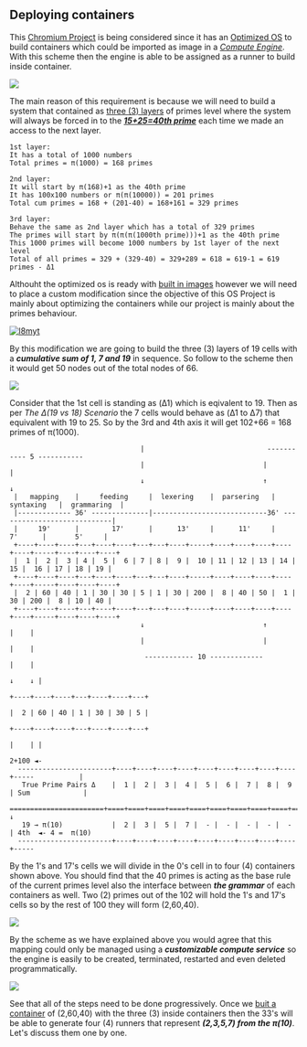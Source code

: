 ## Deploying containers

This [Chromium Project](https://www.chromium.org/chromium-projects/) is being considered since it has an [Optimized OS](https://cloud.google.com/container-optimized-os/docs/how-to/building-from-open-source) to build containers which could be imported as image in a [_Compute Engine_](https://cloud.google.com/compute/docs/images/import-existing-image#import_image). With this scheme then the engine is able to be assigned as a runner to build inside container.

[![](https://user-images.githubusercontent.com/8466209/202855623-cd58afdf-e05b-4517-b3dd-b01e70011814.gif)](https://gist.github.com/eq19/f78d4470250720fb18111165564d555f#file-13_centralize-md)

The main reason of this requirement is because we will need to build a system that contained as [three (3) layers](https://gist.github.com/eq19/0ce5848f7ad62dc46dedfaa430069857) of primes level where the system will always be forced in to the ***[15+25=40th prime](https://gist.github.com/eq19/c9bdc2bbe55f2d162535023c8d321831#mapping-scheme)*** each time we made an access to the next layer.

```
1st layer:
It has a total of 1000 numbers
Total primes = π(1000) = 168 primes

2nd layer:
It will start by π(168)+1 as the 40th prime
It has 100x100 numbers or π(π(10000)) = 201 primes
Total cum primes = 168 + (201-40) = 168+161 = 329 primes

3rd layer:
Behave the same as 2nd layer which has a total of 329 primes
The primes will start by π(π(π(1000th prime)))+1 as the 40th prime
This 1000 primes will become 1000 numbers by 1st layer of the next level
Total of all primes = 329 + (329-40) = 329+289 = 618 = 619-1 = 619 primes - Δ1 
```

Althouht the optimized os is ready with [built in images](https://cloud.google.com/container-optimized-os/docs/release-notes) however we will need to place a custom modification since the objective of this OS Project is mainly about optimizing the containers while our project is mainly about the primes behaviour.

[![l8myt](https://user-images.githubusercontent.com/8466209/210317563-306111cb-5c66-4996-ad7b-47d84077175e.jpg)](https://stackoverflow.com/a/49467154/4058484)

By this modification we are going to build the three (3) layers of 19 cells with a ***cumulative sum of 1, 7 and 19*** in sequence. So follow to the scheme then it would get 50 nodes out of the total nodes of 66.

[![](https://user-images.githubusercontent.com/8466209/90985852-ca542500-e5a8-11ea-9027-9bfdcbe37966.jpg)](https://gist.github.com/eq19/0ce5848f7ad62dc46dedfaa430069857#file-1_prime-md)

Consider that the 1st cell is standing as (Δ1) which is eqivalent to 19. Then as per _The Δ(19 vs 18) Scenario_ the 7 cells would behave as (Δ1 to Δ7) that equivalent with 19 to 25. So by the 3rd and 4th axis it will get 102+66 = 168 primes of π(1000).

```
                                |                              ----------- 5 -----------
                                |                             |                         |  
                                ↓                             ↑                         ↓
 |   mapping    |     feeding     |  lexering    |  parsering   |   syntaxing   |  grammaring  |
 |------------- 36' --------------|----------------------------36' ----------------------------|
 |     19'      |        17'      |      13'     |      11'     |       7'      |       5'     |
 +----+----+----+---+----+----+---+---+----+-----+----+----+----+----+----+-----+----+----+----+
 |  1 |  2 |  3 | 4 |  5 |  6 | 7 | 8 |  9 |  10 | 11 | 12 | 13 | 14 | 15 |  16 | 17 | 18 | 19 |
 +----+----+----+---+----+----+---+---+----+-----+----+----+----+----+----+-----+----+----+----+
 |  2 | 60 | 40 | 1 | 30 | 30 | 5 | 1 | 30 | 200 |  8 | 40 | 50 |  1 | 30 | 200 |  8 | 10 | 40 |
 +----+----+----+---+----+----+---+---+----+-----+----+----+----+----+----+-----+----+----+----+
                                ↓                             ↑                         |    |
                                |                             |                         |    |
                                 ------------ 10 -------------                          |    |
                                                                                        ↓    ↓ |
                                                                                +----+----+----+---+----+----+---+
                                                                                |  2 | 60 | 40 | 1 | 30 | 30 | 5 |
                                                                                +----+----+----+---+----+----+---+
                                                                                        |    | |
                                                                                     2+100 ◄- 
  -----------------------+----+----+----+----+----+----+----+----+----+-----           |
   True Prime Pairs Δ    |  1 |  2 |  3 |  4 |  5 |  6 |  7 |  8 |  9 | Sum             |
  =======================+====+====+====+====+====+====+====+====+====+=====            ↓
   19 → π(10)            |  2 |  3 |  5 |  7 |  - |  - |  - |  - |  - | 4th  ◄- 4 =  π(10)
  -----------------------+----+----+----+----+----+----+----+----+----+-----
```

By the 1's and 17's cells we will divide in the 0's cell in to four (4) containers shown above. You should find that the 40 primes is acting as the base rule of the current primes level also the interface between ***the grammar*** of each containers as well. Two (2) primes out of the 102 will hold the 1's and 17's cells so by the rest of 100 they will form (2,60,40).

[![](https://user-images.githubusercontent.com/8466209/199135210-06912985-b2b0-4495-94cb-9431935dc912.png)](https://gist.github.com/eq19/8cab5e72d52ecb338a2f2187082a1699#file-runner-md)

By the scheme as we have explained above you would agree that this mapping could only be managed using a ***customizable compute service*** so the engine is easily to be created, terminated, restarted and even deleted programmatically.

[![](https://user-images.githubusercontent.com/8466209/207363317-e8816b5d-c7b4-43e3-a120-0509641de4eb.png)](https://gist.github.com/eq19/b9f901cda16e8a11dd24ee6b677ca288#file-recycle-md)

See that all of the steps need to be done progressively. Once we [buit a container](https://github.com/chromium/chromium/blob/main/docs/linux/build_instructions.md#docker-requirements) of (2,60,40) with the three (3) inside containers then the 33's will be able to generate four (4) runners that represent ***(2,3,5,7) from the π(10)***. Let's discuss them one by one.